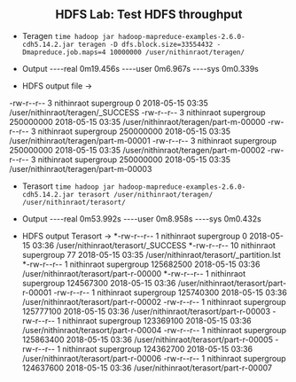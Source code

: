 ## <center> <a name="Hdfs: Throughput"/> HDFS Lab: Test HDFS throughput
* Teragen
`time hadoop jar hadoop-mapreduce-examples-2.6.0-cdh5.14.2.jar teragen -D dfs.block.size=33554432 -Dmapreduce.job.maps=4 10000000 /user/nithinraot/teragen/`
* Output
----real 0m19.456s
----user 0m6.967s
----sys 0m0.339s

* HDFS output file ->

-rw-r--r--   3 nithinraot supergroup          0 2018-05-15 03:35 /user/nithinraot/teragen/_SUCCESS
-rw-r--r--   3 nithinraot supergroup  250000000 2018-05-15 03:35 /user/nithinraot/teragen/part-m-00000
-rw-r--r--   3 nithinraot supergroup  250000000 2018-05-15 03:35 /user/nithinraot/teragen/part-m-00001
-rw-r--r--   3 nithinraot supergroup  250000000 2018-05-15 03:35 /user/nithinraot/teragen/part-m-00002
-rw-r--r--   3 nithinraot supergroup  250000000 2018-05-15 03:35 /user/nithinraot/teragen/part-m-00003

* Terasort
`time hadoop jar hadoop-mapreduce-examples-2.6.0-cdh5.14.2.jar terasort /user/nithinraot/teragen/ /user/nithinraot/terasort/ `
* Output
----real 0m53.992s
----user 0m8.958s
----sys 0m0.432s

* HDFS output Terasort ->
*-rw-r--r--   1 nithinraot supergroup          0 2018-05-15 03:36 /user/nithinraot/terasort/_SUCCESS
*-rw-r--r--  10 nithinraot supergroup         77 2018-05-15 03:35 /user/nithinraot/terasort/_partition.lst
*-rw-r--r--   1 nithinraot supergroup  125682500 2018-05-15 03:36 /user/nithinraot/terasort/part-r-00000
*-rw-r--r--   1 nithinraot supergroup  124567300 2018-05-15 03:36 /user/nithinraot/terasort/part-r-00001
-rw-r--r--   1 nithinraot supergroup  125740300 2018-05-15 03:36 /user/nithinraot/terasort/part-r-00002
-rw-r--r--   1 nithinraot supergroup  125777100 2018-05-15 03:36 /user/nithinraot/terasort/part-r-00003
-rw-r--r--   1 nithinraot supergroup  123369100 2018-05-15 03:36 /user/nithinraot/terasort/part-r-00004
-rw-r--r--   1 nithinraot supergroup  125863400 2018-05-15 03:36 /user/nithinraot/terasort/part-r-00005
-rw-r--r--   1 nithinraot supergroup  124362700 2018-05-15 03:36 /user/nithinraot/terasort/part-r-00006
-rw-r--r--   1 nithinraot supergroup  124637600 2018-05-15 03:36 /user/nithinraot/terasort/part-r-00007
